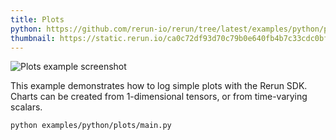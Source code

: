 ```yaml
---
title: Plots
python: https://github.com/rerun-io/rerun/tree/latest/examples/python/plots/main.py
thumbnail: https://static.rerun.io/ca0c72df93d70c79b0e640fb4b7c33cdc0bfe5f4_plots_480w.png
---
```


<picture>
  <source media="(max-width: 480px)" srcset="https://static.rerun.io/ca0c72df93d70c79b0e640fb4b7c33cdc0bfe5f4_plots_480w.png">
  <source media="(max-width: 768px)" srcset="https://static.rerun.io/0f491dd27f447cf85676aa633b96ac237405a90a_plots_768w.png">
  <source media="(max-width: 1024px)" srcset="https://static.rerun.io/7878cda563f709666023ec825f9f2619976931dd_plots_1024w.png">
  <source media="(max-width: 1200px)" srcset="https://static.rerun.io/a9910c443c9387793a852e50619933c1fb3c5aa6_plots_1200w.png">
  <img src="https://static.rerun.io/c5b91cf0bf2eaf91c71d6cdcd4fe312d4aeac572_plots_full.png" alt="Plots example screenshot">
</picture>

This example demonstrates how to log simple plots with the Rerun SDK. Charts can be created from 1-dimensional tensors, or from time-varying scalars.

```bash
python examples/python/plots/main.py
```
